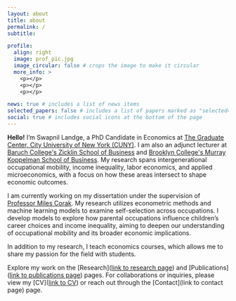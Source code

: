 ```yaml
---
layout: about
title: about
permalink: /
subtitle: 

profile:
  align: right
  image: prof_pic.jpg
  image_circular: false # crops the image to make it circular
  more_info: >
    <p></p>
    <p></p>
    <p></p>

news: true # includes a list of news items
selected_papers: false # includes a list of papers marked as "selected={true}"
social: true # includes social icons at the bottom of the page
---
```


<a><strong>Hello!</strong></a> I’m Swapnil Landge, a PhD Candidate in Economics at [The Graduate Center, City University of New York (CUNY)](https://www.gc.cuny.edu/). I am also an adjunct lecturer at [Baruch College's Zicklin School of Business](https://www.baruch.cuny.edu/) and [Brooklyn College's Murray Koppelman School of Business](https://www.brooklyn.edu/). My research spans intergenerational occupational mobility, income inequality, labor economics, and applied microeconomics, with a focus on how these areas intersect to shape economic outcomes.

I am currently working on my dissertation under the supervision of [Professor Miles Corak](https://milescorak.com/about/). My research utilizes econometric methods and machine learning models to examine self-selection across occupations. I develop models to explore how parental occupations influence children’s career choices and income inequality, aiming to deepen our understanding of occupational mobility and its broader economic implications.

In addition to my research, I teach economics courses, which allows me to share my passion for the field with students.

Explore my work on the [Research]([link to research page](https://snlandge.github.io/projects/)) and [Publications]([link to publications page](https://snlandge.github.io/publications/)) pages. For collaborations or inquiries, please view my [CV]([link to CV](https://snlandge.github.io/cv/)) or reach out through the [Contact](link to contact page) page.


